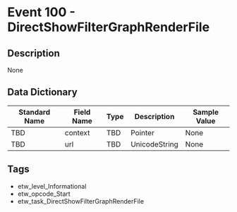 # Event 100 - DirectShowFilterGraphRenderFile

## Description
None

## Data Dictionary
|Standard Name|Field Name|Type|Description|Sample Value|
|---|---|---|---|---|
|TBD|context|TBD|Pointer|None|None|
|TBD|url|TBD|UnicodeString|None|None|

## Tags
* etw_level_Informational
* etw_opcode_Start
* etw_task_DirectShowFilterGraphRenderFile